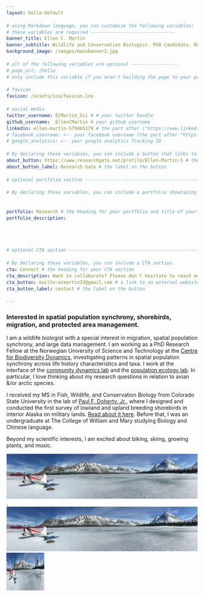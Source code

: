 ```yaml
---
layout: hello-default

# using Markdown language, you can customize the following variables!
# these variables are required -------------------------------
banner_title: Ellen C. Martin 
banner_subtitle: Wildlife and Conservation Biologist. PhD Candidate. Research Scientist.
background_image: /images/mainbanner2.jpg

# all of the following variables are optional -----------------
# page_url: /hello 
# only include this variable if you aren't building the page to your primary domain 

# favicon
favicon: /assets/ico/favicon.ico

# social media
twitter_username: ECMartin_Sci # # your twitter handle
github_username:  EllenCMartin # your github username
linkedin: ellen-martin-5794b5179 # the part after ("https://www.linkedin.com/in/...")
# facebook_username: <-- your facebook username (the part after "https://www.facebook.com/...")
# google_analytics: <-- your google analytics Tracking ID

# By declaring these variables, you can include a button that links to an external website or to media.
about_button: https://www.researchgate.net/profile/Ellen-Martin-5 # the link
about_button_label: Research Gate # the label on the button

# optional portfolio section ------------------------------------------

# By declaring these variables, you can include a portfolio showcasing your work and organize your portfolio's items into a custom layout, all without adding any CSS. In addition, you must 1) create an HTML file in the_includes folder for each project with the text you'd like to display, and 2) create a YAML file in the _data folder describing the order in which each project should be shown and categorized. See `/includes/example.html` and `/_data/work.yml` for examples.


portfolio: Research # the heading for your portfolio and title of your YAML file
portfolio_description: 

 


# optional CTA section --------------------------------------------------

# By declaring these variables, you can include a CTA section.
cta: Connect # the heading for your CTA section
cta_description: Want to collaborate? Please don't hesitate to reach out. # a description to be desplayed below the heading and above the content
cta_button: mailto:ecmartin33@gmail.com # a link to an external website or to media
cta_button_label: contact # the label on the button

---			
```

[//]: # (write a bit about yourself here)
### **Interested in spatial population synchrony, shorebirds, migration, and protected area management**. 
  
I am a wildlife biologist with a special interest in migration, spatial population synchrony, and large data management. I am working as a PhD Research Fellow at the Norwegian University of Science and Technology at the [Centre for Biodiversity Dynamics](https://www.ntnu.edu/cbd), investigating patterns in spatial population synchrony across life history characteristics and taxa. I work at the interface of the [community dynamics lab](https://www.ntnu.edu/cbd/research/community-dynamics) and the [population ecology lab](https://www.ntnu.edu/cbd/research/population-ecology). In particular, I love thinking about my research questions in relation to avian &/or arctic species. 

I received my MS in Fish, Wildlife, and Conservation Biology from Colorado State University in the lab of [Paul F. Doherty, Jr.](http://sites.warnercnr.colostate.edu/pauldoherty/), where I designed and conducted the first survey of lowland and upland breeding shorebirds in interior Alaska on military lands. [Read about it here](https://wildlife.org/jwm-shorebirds-take-advantage-of-alaska-military-lands/). Before that, I was an undergraduate at The College of William and Mary studying Biology and Chinese language. 

Beyond my scientific interests, I am excited about biking, skiing, growing plants, and music.  

![alt text for screen readers](/images/ecm.jpg "Text to show on mouseover").
![MarineGEO circle logo](/images/ecm.jpg "MarineGEO logo")
<img src="/images/ecm.jpg" alt="MarineGEO circle logo" style="height: 100px; width:100px;"/>





